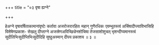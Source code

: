 +++
title = "०३ वृषा ह्यग्ने"

+++

हेअग्ने वृषावर्षिताकामानांवृष्टेः कर्तावा अजरोजरारहितः महान् गुणैरधिकः एवम्भूतस्त्वं अर्चिषादीप्त्याविभासिहि विशेषेणप्रकाश- सेखलु दीप्ताग्ने अजस्रेणअविच्छिन्नेनशोचिषा तेजसाशोशुचत् भृशन्दीप्यमानस्त्वं सुदीतिभिःसुदीप्तिभिःसुदीदिहि सुष्ठुअस्मान् दीपय प्रकाशय ॥ ३ ॥